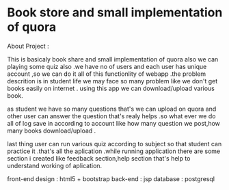 # Book store and small implementation of quora

About Project :

 This is basicaly book share and small implementation of quora also we can playing some quiz also .we have no of users and each user has unique account ,so we 
 can do it all of this functionlity of webapp .the problem descrition is in student life we may face so many problem like we don't get books easily on internet .
 using this app we can download/upload various book.
 
  as student we have so many questions that's we can upload on quora and other user can answer the question that's realy helps .so what ever we do all of log save
  in according to account like how many question we post,how many books download/upload .
  
  last thing user can run various quiz according to subject so that student can practice it .that's all the aplication .while running application there are some 
  section i created like feedback section,help section that's help to understand working of aplication.
  
  front-end design : html5 + bootstrap
  back-end : jsp
  database : postgresql
